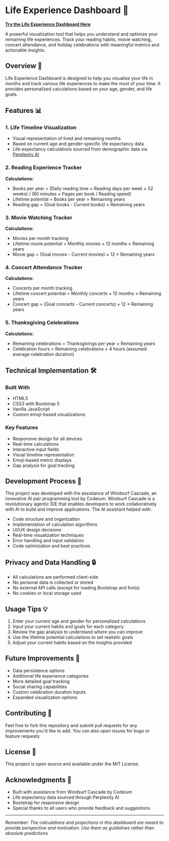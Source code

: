 # Life Experience Dashboard 🎯

**[Try the Life Experience Dashboard Here](https://jeremycaplan.github.io/life-dashboard/)**

A powerful visualization tool that helps you understand and optimize your remaining life experiences. Track your reading habits, movie watching, concert attendance, and holiday celebrations with meaningful metrics and actionable insights.

## Overview 🌟

Life Experience Dashboard is designed to help you visualize your life in months and track various life experiences to make the most of your time. It provides personalized calculations based on your age, gender, and life goals.

## Features 📊

### 1. Life Timeline Visualization
- Visual representation of lived and remaining months
- Based on current age and gender-specific life expectancy data
- Life expectancy calculations sourced from demographic data via [Perplexity AI](https://www.perplexity.ai/search/average-life-expectancy-chart-wix98lEjQjC.0KulgpXIzA)

### 2. Reading Experience Tracker
**Calculations:**
- Books per year = (Daily reading time × Reading days per week × 52 weeks) / (60 minutes × Pages per book / Reading speed)
- Lifetime potential = Books per year × Remaining years
- Reading gap = (Goal books - Current books) × Remaining years

### 3. Movie Watching Tracker
**Calculations:**
- Movies per month tracking
- Lifetime movie potential = Monthly movies × 12 months × Remaining years
- Movie gap = (Goal movies - Current movies) × 12 × Remaining years

### 4. Concert Attendance Tracker
**Calculations:**
- Concerts per month tracking
- Lifetime concert potential = Monthly concerts × 12 months × Remaining years
- Concert gap = (Goal concerts - Current concerts) × 12 × Remaining years

### 5. Thanksgiving Celebrations
**Calculations:**
- Remaining celebrations = Thanksgivings per year × Remaining years
- Celebration hours = Remaining celebrations × 4 hours (assumed average celebration duration)

## Technical Implementation 🛠

### Built With
- HTML5
- CSS3 with Bootstrap 5
- Vanilla JavaScript
- Custom emoji-based visualizations

### Key Features
- Responsive design for all devices
- Real-time calculations
- Interactive input fields
- Visual timeline representation
- Emoji-based metric displays
- Gap analysis for goal tracking

## Development Process 🎨

This project was developed with the assistance of Windsurf Cascade, an innovative AI pair programming tool by Codeium. Windsurf Cascade is a revolutionary agentic IDE that enables developers to work collaboratively with AI to build and improve applications. The AI assistant helped with:

- Code structure and organization
- Implementation of calculation algorithms
- UI/UX design decisions
- Real-time visualization techniques
- Error handling and input validation
- Code optimization and best practices

## Privacy and Data Handling 🔒

- All calculations are performed client-side
- No personal data is collected or stored
- No external API calls (except for loading Bootstrap and fonts)
- No cookies or local storage used

## Usage Tips 💡

1. Enter your current age and gender for personalized calculations
2. Input your current habits and goals for each category
3. Review the gap analysis to understand where you can improve
4. Use the lifetime potential calculations to set realistic goals
5. Adjust your current habits based on the insights provided

## Future Improvements 🚀

- Data persistence options
- Additional life experience categories
- More detailed goal tracking
- Social sharing capabilities
- Custom celebration duration inputs
- Expanded visualization options

## Contributing 🤝

Feel free to fork this repository and submit pull requests for any improvements you'd like to add. You can also open issues for bugs or feature requests.

## License 📄

This project is open source and available under the MIT License.

## Acknowledgments 🙏

- Built with assistance from Windsurf Cascade by Codeium
- Life expectancy data sourced through Perplexity AI
- Bootstrap for responsive design
- Special thanks to all users who provide feedback and suggestions

---

*Remember: The calculations and projections in this dashboard are meant to provide perspective and motivation. Use them as guidelines rather than absolute predictions.*
